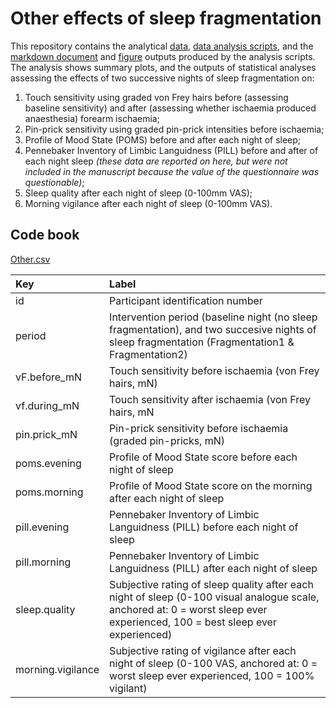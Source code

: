 # Other effects of sleep fragmentation

This repository contains the analytical [data](./data/Other.csv), [data analysis scripts](SleepFragmentation_Other.Rmd), and the [markdown document](SleepFragmentation_Other.md) and [figure](./figures/) outputs produced by the analysis scripts. The analysis shows summary plots, and the outputs of statistical analyses assessing the effects of two successive nights of sleep fragmentation on:  

1. Touch sensitivity using graded von Frey hairs before (assessing baseline sensitivity) and after (assessing whether ischaemia produced anaesthesia) forearm ischaemia;  
2. Pin-prick sensitivity using graded pin-prick intensities before ischaemia;  
3. Profile of Mood State (POMS) before and after each night of sleep;  
4. Pennebaker Inventory of Limbic Languidness (PILL) before and after of each night sleep _(these data are reported on here, but were not included in the manuscript because the value of the questionnaire was questionable)_;  
5. Sleep quality after each night of sleep (0-100mm VAS);  
6. Morning vigilance after each night of sleep (0-100mm VAS).

## Code book
[Other.csv](./data/Other.csv)  

|Key               |Label                                                                                                                                                                        |
|:-----------------|:----------------------------------------------------------------------------------------------------------------------------------------------------------------------------|
|id                |Participant identification number                                                                                                                                            |
|period            |Intervention period (baseline night (no sleep fragmentation), and two succesive nights of sleep fragmentation (Fragmentation1 & Fragmentation2)                              |
|vF.before_mN      |Touch sensitivity before ischaemia (von Frey hairs, mN)                                                                                                                      |
|vf.during_mN      |Touch sensitivity after ischaemia (von Frey hairs, mN                                                                                                                        |
|pin.prick_mN      |Pin-prick sensitivity before ischaemia (graded pin-pricks, mN)                                                                                                               |
|poms.evening      |Profile of Mood State score before each night of sleep                                                                                                                       |
|poms.morning      |Profile of Mood State score on the morning after each night of sleep                                                                                                         |
|pill.evening      |Pennebaker Inventory of Limbic Languidness (PILL) before each night of sleep                                                                                                 |
|pill.morning      |Pennebaker Inventory of Limbic Languidness (PILL) after each night of sleep                                                                                                  |
|sleep.quality     |Subjective rating of sleep quality after each night of sleep (0-100 visual analogue scale, anchored at: 0 = worst sleep ever experienced, 100 = best sleep ever experienced) |
|morning.vigilance |Subjective rating of vigilance after each night of sleep (0-100 VAS, anchored at: 0 = worst sleep ever experienced, 100 = 100% vigilant)                                     |